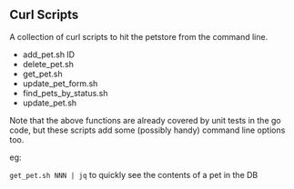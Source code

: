 ## Curl Scripts

A collection of curl scripts to hit the petstore from the command line.

- add_pet.sh ID
- delete_pet.sh
- get_pet.sh
- update_pet_form.sh
- find_pets_by_status.sh
- update_pet.sh

Note that the above functions are already covered by unit tests in the go code, 
but these scripts add some (possibly handy) command line options too.

eg:

`get_pet.sh NNN | jq`  to quickly see the contents of a pet in the DB
